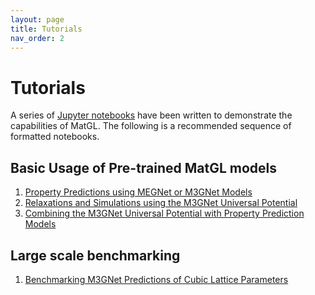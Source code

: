 ```yaml
---
layout: page
title: Tutorials
nav_order: 2
---
```


# Tutorials

A series of [Jupyter notebooks][jupyternb] have been written to demonstrate the capabilities of MatGL. The following 
is a recommended sequence of formatted notebooks.

## Basic Usage of Pre-trained MatGL models
 
1. [Property Predictions using MEGNet or M3GNet Models](tutorials%2FProperty%20Predictions%20using%20MEGNet%20or%20M3GNet%20Models.html)
2. [Relaxations and Simulations using the M3GNet Universal Potential](tutorials%2FRelaxations%20and%20Simulations%20using%20the%20M3GNet%20Universal%20Potential.html)
3. [Combining the M3GNet Universal Potential with Property Prediction Models](tutorials%2FCombining%20the%20M3GNet%20Universal%20Potential%20with%20Property%20Prediction%20Models.html)

## Large scale benchmarking

1. [Benchmarking M3GNet Predictions of Cubic Lattice Parameters](tutorials%2FBenchmarking%20M3GNet%20Predictions%20of%20Cubic%20Lattice%20Parameters.html)

[jupyternb]: https://github.com/materialsvirtuallab/matgl/tree/main/examples "Jupyter notebooks"